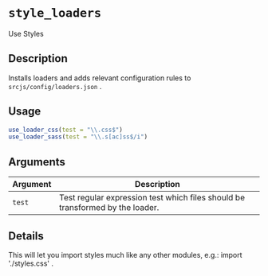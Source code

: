 # `style_loaders`

Use Styles


## Description

Installs loaders and adds relevant configuration rules to `srcjs/config/loaders.json` .


## Usage

```r
use_loader_css(test = "\\.css$")
use_loader_sass(test = "\\.s[ac]ss$/i")
```


## Arguments

Argument      |Description
------------- |----------------
`test`     |     Test regular expression test which files should be transformed by the loader.


## Details

This will let you import styles much like any other modules, e.g.: import './styles.css' .


